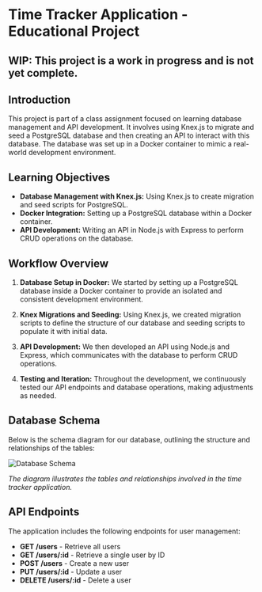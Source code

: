 # Time Tracker Application - Educational Project

## WIP: This project is a work in progress and is not yet complete.

## Introduction
This project is part of a class assignment focused on learning database management and API development. It involves using Knex.js to migrate and seed a PostgreSQL database and then creating an API to interact with this database. The database was set up in a Docker container to mimic a real-world development environment.

## Learning Objectives
- **Database Management with Knex.js:** Using Knex.js to create migration and seed scripts for PostgreSQL.
- **Docker Integration:** Setting up a PostgreSQL database within a Docker container.
- **API Development:** Writing an API in Node.js with Express to perform CRUD operations on the database.

## Workflow Overview
1. **Database Setup in Docker:** We started by setting up a PostgreSQL database inside a Docker container to provide an isolated and consistent development environment.

2. **Knex Migrations and Seeding:** Using Knex.js, we created migration scripts to define the structure of our database and seeding scripts to populate it with initial data.

3. **API Development:** We then developed an API using Node.js and Express, which communicates with the database to perform CRUD operations.

4. **Testing and Iteration:** Throughout the development, we continuously tested our API endpoints and database operations, making adjustments as needed.

## Database Schema
Below is the schema diagram for our database, outlining the structure and relationships of the tables:

![Database Schema](media/db_diagram.png)

_The diagram illustrates the tables and relationships involved in the time tracker application._

## API Endpoints
The application includes the following endpoints for user management:

- **GET /users** - Retrieve all users
- **GET /users/:id** - Retrieve a single user by ID
- **POST /users** - Create a new user
- **PUT /users/:id** - Update a user
- **DELETE /users/:id** - Delete a user

